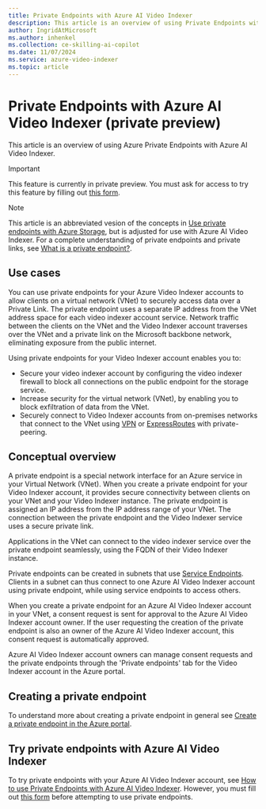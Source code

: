 ```yaml
---
title: Private Endpoints with Azure AI Video Indexer
description: This article is an overview of using Private Endpoints with Azure AI Video Indexer.
author: IngridAtMicrosoft
ms.author: inhenkel
ms.collection: ce-skilling-ai-copilot
ms.date: 11/07/2024
ms.service: azure-video-indexer
ms.topic: article
---
```


# Private Endpoints with Azure AI Video Indexer (private preview)

This article is an overview of using Azure Private Endpoints with Azure AI Video Indexer. 

> [!IMPORTANT] 
> This feature is currently in private preview. You must ask for access to try this feature by filling out [this form](https://aka.ms/vi-enable-private-endpoint). 

> [!NOTE]
> This article is an abbreviated vesion of the concepts in [Use private endpoints with Azure Storage](/azure/storage/common/storage-private-endpoints), but is adjusted for use with Azure AI Video Indexer. For a complete understanding of private endpoints and private links, see [What is a private endpoint?](/azure/private-link/private-endpoint-overview).

## Use cases

You can use private endpoints for your Azure Video Indexer accounts to allow clients on a virtual network (VNet) to securely access data over a Private Link. The private endpoint uses a separate IP address from the VNet address space for each video indexer account service. Network traffic between the clients on the VNet and the Video Indexer account traverses over the VNet and a private link on the Microsoft backbone network, eliminating exposure from the public internet.

Using private endpoints for your Video Indexer account enables you to:

- Secure your video indexer account by configuring the video indexer firewall to block all connections on the public endpoint for the storage service.
- Increase security for the virtual network (VNet), by enabling you to block exfiltration of data from the VNet.
- Securely connect to Video Indexer accounts from on-premises networks that connect to the VNet using [VPN](/azure/vpn-gateway/vpn-gateway-about-vpngateways) or [ExpressRoutes](/azure/expressroute/expressroute-locations) with private-peering.

## Conceptual overview

A private endpoint is a special network interface for an Azure service in your Virtual Network (VNet). When you create a private endpoint for your Video Indexer account, it provides secure connectivity between clients on your VNet and your Video Indexer instance. The private endpoint is assigned an IP address from the IP address range of your VNet. The connection between the private endpoint and the Video Indexer service uses a secure private link.

Applications in the VNet can connect to the video indexer service over the private endpoint seamlessly, using the FQDN of their Video Indexer instance. 

Private endpoints can be created in subnets that use [Service Endpoints](/azure/virtual-network/virtual-network-service-endpoints-overview). Clients in a subnet can thus connect to one Azure AI Video Indexer account using private endpoint, while using service endpoints to access others.

When you create a private endpoint for an Azure AI Video Indexer account in your VNet, a consent request is sent for approval to the Azure AI Video Indexer account owner. If the user requesting the creation of the private endpoint is also an owner of the Azure AI Video Indexer account, this consent request is automatically approved.

Azure AI Video Indexer account owners can manage consent requests and the private endpoints through the 'Private endpoints' tab for the Video Indexer account in the Azure portal.

## Creating a private endpoint

To understand more about creating a private endpoint in general see [Create a private endpoint in the Azure portal](/azure/private-link/create-private-endpoint-portal?tabs=dynamic-ip).

## Try private endpoints with Azure AI Video Indexer

To try private endpoints with your Azure AI Video Indexer account, see [How to use Private Endpoints with Azure AI Video Indexer](private-link-how-to.md). However, you must fill out [this form](https://aka.ms/vi-enable-private-endpoint) before attempting to use private endpoints.
